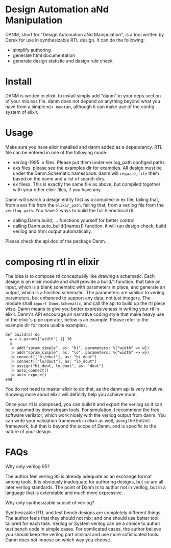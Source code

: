Design Automation aNd Manipulation
==================================

DANM, short for "Design Automation aNd Manipulation", is a tool written by Derek for use in synthesizable RTL design. It can do the following:

 * simplify authoring
 * generate html documentation
 * generate design statistic and design rule check

# Install #

DANM is written in elixir. to install simply add "danm" in your deps section of your mix.exs file. danm does not depend on anything beyond what you have from a simple `mix new` run, although it can make use of the config system of elixir.

# Usage #
Make sure you have elixir installed and danm added as a dependency. RTL file can be entered in one of the following mode:

 * verilog-1995 .v files. Please put them under verilog_path configed paths.
 * exs files. please see the examples dir for examples. All design must be under the Danm.Schematic namespace. danm will `require_file` them based on the name and a list of search dirs.
 * ex filess. This is exactly the same file as above, but compiled together with your other elixir files, if you have any.

Danm will search a design entity first as a compiled-in ex file, failing that, from a exs file from the `elixir_path`, failing that, from a verilog file from the `verilog_path`. You have 2 ways to build the full hierachical rtl:

 * calling Danm.build, ... functions yourself for better control
 * calling Danm.auto_build([names]) function. it will run design check, build verilog and html output automatically. 

Please check the api doc of the package Danm.

# composing rtl in elixir #

The idea is to compose rtl conceptually like drawing a schematic. Each design is an elixir module and shall provide a build/1 function, that take an input, which is a blank schematic with parameters in place, and generate an output, which is a finished schematic. The parameters are similiar to verilog parameters, but enhanced to support any data, not just integers. The module shall `import Danm.Schematic`,  and call the api to build up the rtl piece wise. Damn means to give you better expressiveness in writing your rtl in elixir. Danm's API encourage an narrative coding style that make heavy use of the elixir's pipe operator, below is an example. Please refer to the example dir for more usable examples. 

    def build(s) do
      w = s.params["width"] || 16
      s
      |> add("spram_simple", as: "hi", parameters: %{"width" => w})
      |> add("spram_simple", as: "lo", parameters: %{"width" => w})
      |> connect(["hi/dout"], as: "hi_dout")
      |> connect(["lo/dout"], as: "lo_dout")
      |> assign("hi_dout, lo_dout", as: "dout")
      |> auto_connect()
      |> auto_expose()
    end

You do not need to master elixir to do that, as the danm api is very intuitive. Knowing more about elixir will definitly help you achieve more.

Once your rtl is composed, you can build it and export the verilog so it can be consumed by downstream tools. For simulation, I recommend the free software verilator, which work nicely with the verilog output from danm. You can write your validation framework in elixir as well, using the ExUnit framework, but that is beyond the scope of Danm, and is specific to the nature of your design.

# FAQs #

Why only verilog 95?

The author feel verilog 95 is already adequate as an exchange format among tools. It is obviously inadequate for authoring designs, but so are all later verilog standards. The point of Danm is to author not in verilog, but in a language that is extendable and much more expressive.

Why only synthesizable subset of verilog?

Synthesizable RTL and test bench designs are completely different things. The author feels that they should not mix; and one should use better tool tailored for each task. Verilog or System verilog can be a choice to author test bench code in simple cases. For comlicated cases, the author believe you should keep the verilog part minimal and use more sofisticated tools. Danm does not impose on which way you choose.

